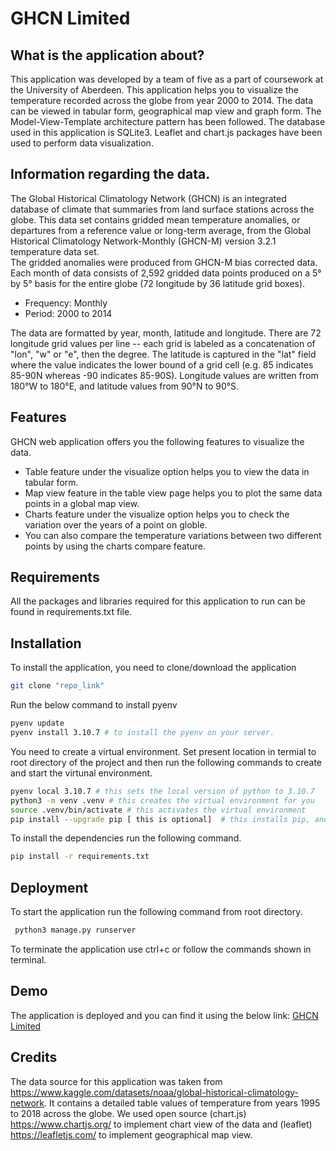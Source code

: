 # GHCN Limited

## What is the application about?
This application was developed by a team of five as a part of coursework at the University of Aberdeen. This application helps you to visualize the  temperature recorded across the globe from year 2000 to 2014. The data can be viewed in tabular form, geographical map view and graph form. The Model-View-Template architecture pattern has been followed. The database used in this application is SQLite3. Leaflet and chart.js packages have been used to perform data visualization.

## Information regarding the data.
The Global Historical Climatology Network (GHCN) is an integrated database of climate that summaries from land surface stations across the globe. This data set contains gridded mean temperature anomalies, or departures from a reference value or long-term average, from the Global Historical Climatology Network-Monthly (GHCN-M) version 3.2.1 temperature data set.  
The gridded anomalies were produced from GHCN-M bias corrected data. Each month of data consists of 2,592 gridded data points produced on a 5° by 5° basis for the entire globe (72 longitude by 36 latitude grid boxes).

* Frequency: Monthly  
* Period: 2000 to 2014  

The data are formatted by year, month, latitude and longitude. There are 72 longitude grid values per line -- each grid is labeled as a concatenation of "lon", "w" or "e", then the degree. The latitude is captured in the "lat" field where the value indicates the lower bound of a grid cell (e.g. 85 indicates 85-90N whereas -90 indicates 85-90S). Longitude values are written from 180°W to 180°E, and latitude values from 90°N to 90°S.

## Features

GHCN web application offers you the following features to visualize the data.
* Table feature under the visualize option helps you to view the data in tabular form.
* Map view feature in the table view page helps you to plot the same data points  in a global map view. 
* Charts feature under the visualize option helps you to check the variation over the years of a point on globle.
* You can also compare the temperature variations between two different points by using the charts compare feature.

## Requirements

All the packages and libraries required for this application to run can be found in requirements.txt file.

## Installation

To install the application, you need to clone/download the application  

```bash
git clone "repo_link"
```
Run the below command to install pyenv

```bash
pyenv update
pyenv install 3.10.7 # to install the pyenv on your server.
```

You need to create a virtual environment. Set present location in termial to root directory of the project and then run the following commands to create and start the virtunal environment.  
```bash
pyenv local 3.10.7 # this sets the local version of python to 3.10.7
python3 -m venv .venv # this creates the virtual environment for you
source .venv/bin/activate # this activates the virtual environment
pip install --upgrade pip [ this is optional]  # this installs pip, and upgrades it if required.
```

To install the dependencies run the following command.
```bash
pip install -r requirements.txt
```




## Deployment

To start the application run the following command from root directory.
```bash
 python3 manage.py runserver
```
To terminate the application use ctrl+c or follow the commands shown in terminal.



## Demo

The application is deployed and you can find it using the below link:
[GHCN Limited](https://global-hcn.onrender.com/)

## Credits
The data source for this application was taken from https://www.kaggle.com/datasets/noaa/global-historical-climatology-network. 
It contains a detailed table values of temperature from years 1995 to 2018 across the globe.
We used open source (chart.js) https://www.chartjs.org/ to implement chart view of the data and (leaflet) https://leafletjs.com/ to implement geographical map view.